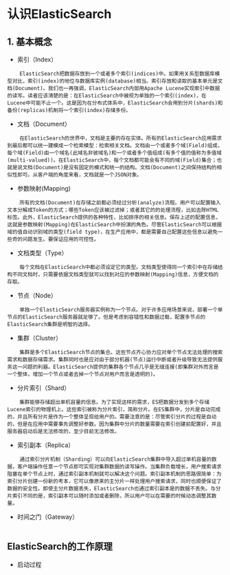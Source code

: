 # 认识ElasticSearch

## 1. 基本概念

- 索引（Index）

````
    ElasticSearch把数据存放到一个或者多个索引(indices)中。如果用关系型数据库模型对比，索引(index)的地位与数据库实例(database)相当。索引存放和读取的基本单元是文档(Document)。我们也一再强调，ElasticSearch内部用Apache Lucene实现索引中数据的读写。读者应该清楚的是：在ElasticSearch中被视为单独的一个索引(index)，在Lucene中可能不止一个。这是因为在分布式体系中，ElasticSearch会用到分片(shards)和备份(replicas)机制将一个索引(index)存储多份。
````

- 文档（Document）

````
    在ElasticSearch的世界中，文档是主要的存在实体。所有的ElasticSearch应用需求到最后都可以统一建模成一个检索模型：检索相关文档。文档由一个或者多个域(Field)组成，每个域(Field)由一个域名(此域名非彼域名)和一个或者多个值组成(有多个值的值称为多值域(multi-valued))。在ElasticSearch中，每个文档都可能会有不同的域(Field)集合；也就是说文档(Document)是没有固定的模式和统一的结构。文档(Document)之间保持结构的相似性即可。从客户端的角度来看，文档就是一个JSON对象。
````

- 参数映射(Mapping)

````
    所有的文档(Document)在存储之前都必须经过分析(analyze)流程。用户可以配置输入文本分解成Token的方式；哪些Token应该被过滤掉；或者其它的的处理流程，比如去除HTML标签。此外，ElasticSearch提供的各种特性，比如排序的相关信息。保存上述的配置信息，这就是参数映射(Mapping)在ElasticSearch中扮演的角色。尽管ElasticSearch可以根据域的值自动识别域的类型(field type)，在生产应用中，都是需要自己配置这些信息以避免一些奇的问题发生。要保证应用的可控性。
````

- 文档类型（Type）

````
    每个文档在ElasticSearch中都必须设定它的类型。文档类型使得同一个索引中在存储结构不同文档时，只需要依据文档类型就可以找到对应的参数映射(Mapping)信息，方便文档的存取。
````

- 节点（Node）

````
    单独一个ElasticSearch服务器实例称为一个节点。对于许多应用场景来说，部署一个单节点的ElasticSearch服务器就足够了。但是考虑到容错性和数据过载，配置多节点的ElasticSearch集群是明智的选择。
````

- 集群（Cluster）

````
    集群是多个ElasticSearch节点的集合。这些节点齐心协力应对单个节点无法处理的搜索需求和数据存储需求。集群同时也是应对由于部分机器(节点)运行中断或者升级导致无法提供服务这一问题的利器。ElasticSearch提供的集群各个节点几乎是无缝连接(即集群对外而言是一个整体，增加一个节点或者去掉一个节点对用户而言是透明的)。
````

- 分片索引（Shard）

````
    集群能够存储超出单机容量的信息。为了实现这样的需求，ES把数据分发到多个存储Lucene索引的物理机上。这些索引被称为分片索引，简称分片。在ES集群中，分片是自动完成的，并且所有分片是作为一个整体呈现给用户的。需要注意的是：尽管索引分片的过程是自动的，但是在应用中需要事先调整好参数。因为集群中分片的数量需要在索引创建前配置好，并且服务器启动后是无法修改的，至少目前无法修改。
````

- 索引副本（Replica）

````
    通过索引分片机制（Sharding）可以向ElasticSearch集群中导入超过单机容量的数据，客户端操作任意一个节点即可实现对集群数据的读写操作。当集群负载增长，用户搜索请求阻塞在单个节点上时，通过索引副本机制就可以解决这个问题。索引副本机制的思路很简单：为索引分片创建一份新的考本，它可以像原来的主分片一样处理用户搜索请求，同时也顺便保证了数据的安全性。即使主分片数据丢失，ElasticSearch也通过索引副本是的数据不丢失。与分片索引不同的是，索引副本可以随时添加或者删除，所以用户可以在需要的时候动态调整其数量。
````

- 时间之门（Gateway）

````

````

## ElasticSearch的工作原理

- 启动过程
````
    
````